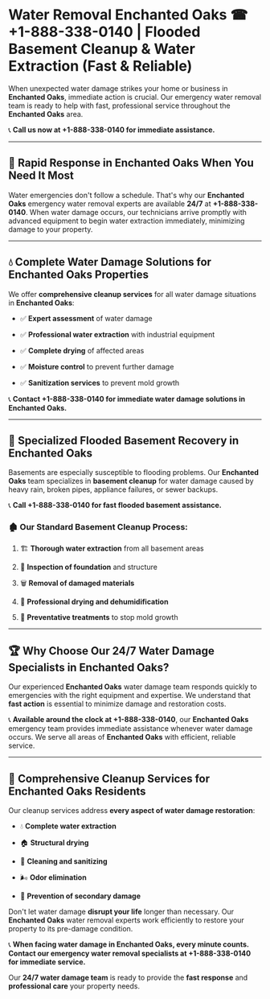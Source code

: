 # Water Removal Enchanted Oaks ☎ +1-888-338-0140 | Flooded Basement Cleanup & Water Extraction (Fast & Reliable)

When unexpected water damage strikes your home or business in **Enchanted Oaks**, immediate action is crucial. Our emergency water removal team is ready to help with fast, professional service throughout the **Enchanted Oaks** area. 

📞 **Call us now at +1-888-338-0140 for immediate assistance.**
---
## 🚀 Rapid Response in Enchanted Oaks When You Need It Most
Water emergencies don't follow a schedule. That's why our **Enchanted Oaks** emergency water removal experts are available **24/7** at **+1-888-338-0140**. When water damage occurs, our technicians arrive promptly with advanced equipment to begin water extraction immediately, minimizing damage to your property.
---
## 💧 Complete Water Damage Solutions for Enchanted Oaks Properties
We offer **comprehensive cleanup services** for all water damage situations in **Enchanted Oaks**:
- ✅ **Expert assessment** of water damage  
- ✅ **Professional water extraction** with industrial equipment  
- ✅ **Complete drying** of affected areas  
- ✅ **Moisture control** to prevent further damage  
- ✅ **Sanitization services** to prevent mold growth  
📞 **Contact +1-888-338-0140 for immediate water damage solutions in Enchanted Oaks.**
---
## 🌊 Specialized Flooded Basement Recovery in Enchanted Oaks
Basements are especially susceptible to flooding problems. Our **Enchanted Oaks** team specializes in **basement cleanup** for water damage caused by heavy rain, broken pipes, appliance failures, or sewer backups. 
📞 **Call +1-888-338-0140 for fast flooded basement assistance.**
### 🏚️ Our Standard Basement Cleanup Process:
1. 🏗️ **Thorough water extraction** from all basement areas  
2. 🔎 **Inspection of foundation** and structure  
3. 🗑️ **Removal of damaged materials**  
4. 💨 **Professional drying and dehumidification**  
5. 🚫 **Preventative treatments** to stop mold growth  
---
## 🏆 Why Choose Our 24/7 Water Damage Specialists in Enchanted Oaks?
Our experienced **Enchanted Oaks** water damage team responds quickly to emergencies with the right equipment and expertise. We understand that **fast action** is essential to minimize damage and restoration costs.
📞 **Available around the clock at +1-888-338-0140**, our **Enchanted Oaks** emergency team provides immediate assistance whenever water damage occurs. We serve all areas of **Enchanted Oaks** with efficient, reliable service.
---
## 🧹 Comprehensive Cleanup Services for Enchanted Oaks Residents
Our cleanup services address **every aspect of water damage restoration**:
- 💧 **Complete water extraction**  
- 🏠 **Structural drying**  
- 🧼 **Cleaning and sanitizing**  
- 🌬️ **Odor elimination**  
- 🚫 **Prevention of secondary damage**  
Don't let water damage **disrupt your life** longer than necessary. Our **Enchanted Oaks** water removal experts work efficiently to restore your property to its pre-damage condition.
📞 **When facing water damage in Enchanted Oaks, every minute counts. Contact our emergency water removal specialists at +1-888-338-0140 for immediate service.**
Our **24/7 water damage team** is ready to provide the **fast response** and **professional care** your property needs.
